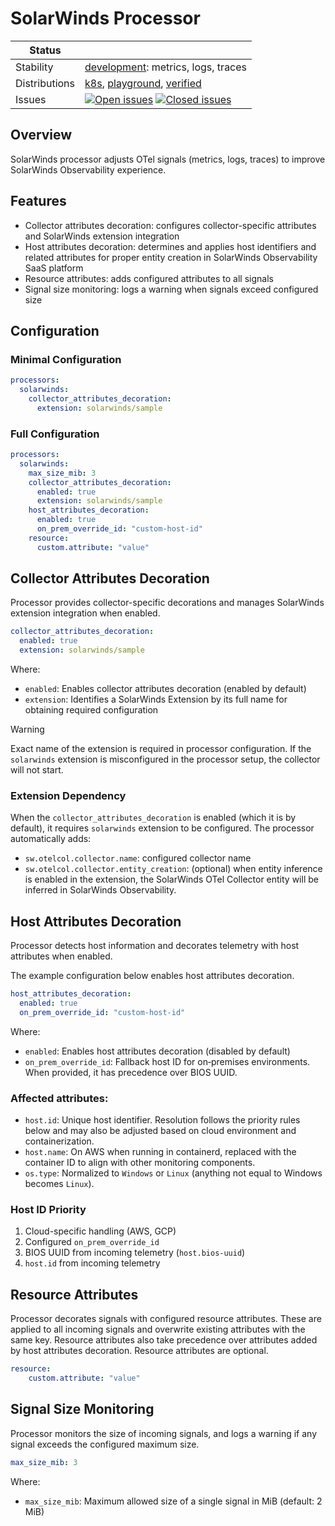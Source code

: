 # SolarWinds Processor

<!-- distribution links hack -->
[verified]: https://github.com/solarwinds/solarwinds-otel-collector-releases#verified
[playground]: https://github.com/solarwinds/solarwinds-otel-collector-releases#playground
[k8s]: https://github.com/solarwinds/solarwinds-otel-collector-releases#k8s


<!-- status autogenerated section -->
| Status        |           |
| ------------- |-----------|
| Stability     | [development]: metrics, logs, traces   |
| Distributions | [k8s], [playground], [verified] |
| Issues        | [![Open issues](https://img.shields.io/github/issues-search/solarwinds/solarwinds-otel-collector-contrib?query=is%3Aissue%20is%3Aopen%20label%3Aprocessor%2Fsolarwinds%20&label=open&color=orange&logo=opentelemetry)](https://github.com/solarwinds/solarwinds-otel-collector-contrib/issues?q=is%3Aopen+is%3Aissue+label%3Aprocessor%2Fsolarwinds) [![Closed issues](https://img.shields.io/github/issues-search/solarwinds/solarwinds-otel-collector-contrib?query=is%3Aissue%20is%3Aclosed%20label%3Aprocessor%2Fsolarwinds%20&label=closed&color=blue&logo=opentelemetry)](https://github.com/solarwinds/solarwinds-otel-collector-contrib/issues?q=is%3Aclosed+is%3Aissue+label%3Aprocessor%2Fsolarwinds) |

[development]: https://github.com/open-telemetry/opentelemetry-collector/blob/main/docs/component-stability.md#development
[k8s]: https://github.com/open-telemetry/opentelemetry-collector-releases/tree/main/distributions/otelcol-k8s
[playground]: 
[verified]: 
<!-- end autogenerated section -->

## Overview
SolarWinds processor adjusts OTel signals (metrics, logs, traces) to improve SolarWinds Observability experience.

## Features
- Collector attributes decoration: configures collector-specific attributes and SolarWinds extension integration
- Host attributes decoration: determines and applies host identifiers and related attributes for proper entity creation in SolarWinds Observability SaaS platform
- Resource attributes: adds configured attributes to all signals
- Signal size monitoring: logs a warning when signals exceed configured size

## Configuration

### Minimal Configuration
```yaml
processors:
  solarwinds:
    collector_attributes_decoration:
      extension: solarwinds/sample
```

### Full Configuration
```yaml
processors:
  solarwinds:
    max_size_mib: 3
    collector_attributes_decoration:
      enabled: true
      extension: solarwinds/sample
    host_attributes_decoration:
      enabled: true
      on_prem_override_id: "custom-host-id"
    resource:
      custom.attribute: "value"
```

## Collector Attributes Decoration

Processor provides collector-specific decorations and manages SolarWinds extension integration when enabled.

```yaml
collector_attributes_decoration:
  enabled: true
  extension: solarwinds/sample
```

Where:
- `enabled`: Enables collector attributes decoration (enabled by default)
- `extension`: Identifies a SolarWinds Extension by its full name for obtaining required configuration

> [!WARNING]
> Exact name of the extension is required in processor configuration. If the `solarwinds` extension is misconfigured in the processor setup, the collector will not start.

### Extension Dependency
When the `collector_attributes_decoration` is enabled (which it is by default), it requires `solarwinds` extension to be configured.
The processor automatically adds:
- `sw.otelcol.collector.name`: configured collector name
- `sw.otelcol.collector.entity_creation`: (optional) when entity inference is enabled in the extension, the SolarWinds OTel Collector entity will be inferred in SolarWinds Observability.

## Host Attributes Decoration

Processor detects host information and decorates telemetry with host attributes when enabled.

The example configuration below enables host attributes decoration.

```yaml
host_attributes_decoration:
  enabled: true
  on_prem_override_id: "custom-host-id"
```

Where:
- `enabled`: Enables host attributes decoration (disabled by default)
- `on_prem_override_id`: Fallback host ID for on‑premises environments. When provided, it has precedence over BIOS UUID.

### Affected attributes:
- `host.id`: Unique host identifier. Resolution follows the priority rules below and may also be adjusted based on cloud environment and containerization.
- `host.name`: On AWS when running in containerd, replaced with the container ID to align with other monitoring components.
- `os.type`: Normalized to `Windows` or `Linux` (anything not equal to Windows becomes `Linux`).

### Host ID Priority
1. Cloud-specific handling (AWS, GCP)
2. Configured `on_prem_override_id`
3. BIOS UUID from incoming telemetry (`host.bios-uuid`)
4. `host.id` from incoming telemetry


## Resource Attributes
Processor decorates signals with configured resource attributes. These are applied to all incoming signals and overwrite existing attributes with the same key. Resource attributes also take precedence over attributes added by host attributes decoration. Resource attributes are optional.

```yaml
resource:
    custom.attribute: "value"
```

## Signal Size Monitoring
Processor monitors the size of incoming signals, and logs a warning if any signal exceeds the configured maximum size.

```yaml
max_size_mib: 3
```

Where:
- `max_size_mib`: Maximum allowed size of a single signal in MiB (default: 2 MiB)
